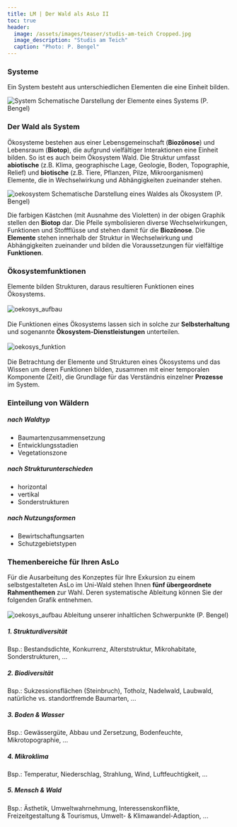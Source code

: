 ```yaml
---
title: LM | Der Wald als AsLo II
toc: true
header:
  image: /assets/images/teaser/studis-am-teich Cropped.jpg
  image_description: "Studis am Teich"
  caption: "Photo: P. Bengel"
---
```



### Systeme
Ein System besteht aus unterschiedlichen Elementen die eine Einheit bilden. <br>

![System]({{site.baseurl}}/assets/images/system.png)
Schematische Darstellung der Elemente eines Systems (P. Bengel)<br>


### Der Wald als System

Ökosysteme bestehen aus einer Lebensgemeinschaft (**Biozönose**) und Lebensraum (**Biotop**), 
die aufgrund vielfältiger Interaktionen eine Einheit bilden. 
So ist es auch beim Ökosystem Wald. Die Struktur umfasst **abiotische** (z.B. Klima, geographische Lage, Geologie, Boden, Topographie, Relief) und **biotische** (z.B. Tiere, Pflanzen, Pilze, Mikroorganismen) Elemente, die in Wechselwirkung und Abhängigkeiten zueinander stehen. 
<br>


![oekosystem]({{site.baseurl}}/assets/images/oekosystem-schema.png)
Schematische Darstellung eines Waldes als Ökosystem (P. Bengel)<br>

Die farbigen Kästchen (mit Ausnahme des Violetten) in der obigen Graphik stellen den **Biotop** dar. 
Die Pfeile symbolisieren diverse Wechselwirkungen, Funktionen und Stoffflüsse und stehen damit für die **Biozönose**. 
Die **Elemente** stehen innerhalb der Struktur in Wechselwirkung und Abhängigkeiten zueinander und bilden die Voraussetzungen für vielfältige **Funktionen**.

### Ökosystemfunktionen

Elemente bilden Strukturen, daraus resultieren Funktionen eines Ökosystems.
<br>
<br>
![oekosys_aufbau]({{site.baseurl}}/assets/images/oekosystem-aufbau.png)
<br>
<br>
Die Funktionen eines Ökosystems lassen sich in solche zur **Selbsterhaltung** und sogenannte **Ökosystem-Dienstleistungen** unterteilen.
<br>
<br>
![oekosys_funktion]({{site.baseurl}}/assets/images/oekosystemfunktionen.png)
<br>
<br>
Die Betrachtung der Elemente und Strukturen eines Ökosystems und das Wissen um deren Funktionen bilden, 
zusammen mit einer temporalen Komponente (Zeit), die Grundlage für das Verständnis einzelner **Prozesse** im System.

### Einteilung von Wäldern
##### nach *Waldtyp*
* Baumartenzusammensetzung
* Entwicklungsstadien
* Vegetationszone

##### nach *Strukturunterschieden*
* horizontal
* vertikal
* Sonderstrukturen

##### nach *Nutzungsformen*
* Bewirtschaftungsarten
* Schutzgebietstypen

### Themenbereiche für Ihren AsLo
Für die Ausarbeitung des Konzeptes für Ihre Exkursion zu einem selbstgestalteten AsLo im Uni-Wald stehen Ihnen **fünf übergeordnete Rahmenthemen** zur Wahl. 
Deren systematische Ableitung können Sie der folgenden Grafik entnehmen.<br> <br>
![oekosys_aufbau]({{site.baseurl}}/assets/images/themen_AsLo-wald.png)
Ableitung unserer inhaltlichen Schwerpunkte (P. Bengel)<br>

##### 1. Strukturdiversität
Bsp.: Bestandsdichte, Konkurrenz, Alterststruktur, Mikrohabitate, Sonderstrukturen, ...
##### 2. Biodiversität
Bsp.: Sukzessionsflächen (Steinbruch), Totholz, Nadelwald, Laubwald, natürliche vs. standortfremde Baumarten, ...
##### 3. Boden & Wasser
Bsp.: Gewässergüte, Abbau und Zersetzung, Bodenfeuchte, Mikrotopographie, ...
##### 4. Mikroklima
Bsp.: Temperatur, Niederschlag, Strahlung, Wind, Luftfeuchtigkeit, ...
##### 5. Mensch & Wald
Bsp.: Ästhetik, Umweltwahrnehmung, Interessenskonflikte, Freizeitgestaltung & Tourismus, Umwelt- & Klimawandel-Adaption, ...




